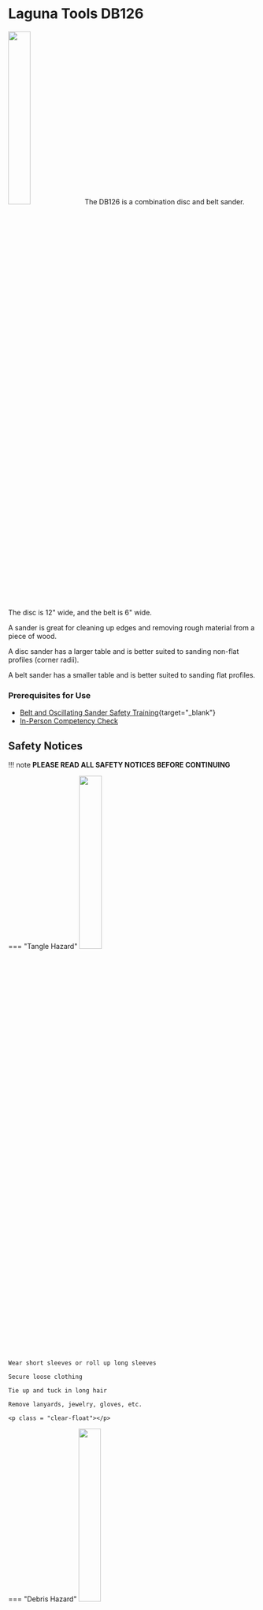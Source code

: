 # Laguna Tools DB126

<img src="..\assets\belt_sander\sander.jpg" class="image-float-right" width=30%>
The DB126 is a combination disc and belt sander. The disc is 12" wide, and the belt is 6" wide.

A sander is great for cleaning up edges and removing rough material from a piece of wood. 

A disc sander has a larger table and is better suited to sanding non-flat profiles (corner radii).

A belt sander has a smaller table and is better suited to sanding flat profiles.

### Prerequisites for Use

* [Belt and Oscillating Sander Safety Training](https://make.rit.edu/app/maker/training/16){target="_blank"}
* [In-Person Competency Check](#in-person-competency-check)

<p class = "clear-float"></p>

## Safety Notices

!!! note
    **PLEASE READ ALL SAFETY NOTICES BEFORE CONTINUING**

=== "Tangle Hazard"
    <img src="..\assets\tangle_hazard.webp" class="image-float-right" width=30%>

    Wear short sleeves or roll up long sleeves

    Secure loose clothing

    Tie up and tuck in long hair

    Remove lanyards, jewelry, gloves, etc.

    <p class = "clear-float"></p>

=== "Debris Hazard"
    <img src="..\assets\debris_hazard.webp" class="image-float-right" width=30%>

    Safety glasses mandatory.

    Do not use on fibrous plastics (carbon fiber, fiberglass, etc)

    <p class = "clear-float"></p>

## Disc Sander
<img src="..\assets\belt_sander\disc_sander.png" class="image-float-right" width=40%>

* A disk of sandpaper is spun at high speeds to remove material from corners and edges.

* Only use the side where the disc is coming down towards the table.

* The table can be tilted to sand at non-right angles.

* To tilt: loosen knob on right-hand side of table and tilt. Return to neutral position when finished.

* Your material should only be getting moved side to side

* Keep the material resting on the table

* The disc and belt sanders will pull your material down towards the table

<p class = "clear-float"></p>

## Belt Sander
<img src="..\assets\belt_sander\belt_sander.png" class="image-float-right" width=40%>

* A belt strip of sandpaper is spun at high speeds to remove material from corners and edges.

* The table can be tilted to sand at non-right angles.

* To tilt: loosen knob on right-hand side of table and tilt. Return to neutral position when finished.

* Your material should only be getting moved side to side

* Keep the material resting on the table

* The disc and belt sanders will pull your material down towards the table

<img src="..\assets\belt_sander\tilt_table.png" class="image-float-left" width=40%>

<p class = "clear-float"></p>

## In-Person Competency Check
<img src="..\assets\belt_sander\competent.png" class="image-float-right" width=40%>

1. Grab a scrap of wood
2. Adjust table on belt sander to a 15 degree angle and sand a chamfer onto the wood
3. Reset table on belt sander to 0 degrees
4. Put a radius on one of the corners using the disc sander

<p class = "clear-float"></p>
